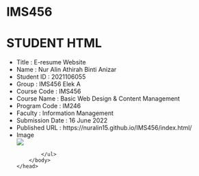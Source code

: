 # IMS456
<html> 
    <head> 
        <body> 
            <h1>STUDENT HTML</h1> 
            <ul> 
                <li>Title : E-resume Website</li> 
                <li>Name : Nur Alin Athirah Binti Anizar</li> 
                <li>Student ID : 2021106055</li> 
                <li>Group : IMS456 Elek A</li> 
                <li>Course Code : IMS456</li> 
                <li>Course Name : Basic Web Design & Content Management</li> 
                <li>Program Code : IM246</li> 
                <li>Faculty : Information Management</li> 
                <li>Submission Date : 16 June 2022</li> 
                <li>Published URL : https://nuralin15.github.io/IMS456/index.html/</li> 
                <li>Image</li> <img class="image-Alin" src="images/Athirah.jpg.jpg"> 
                 
            </ul> 
        </body> 
    </head> 
</html>
